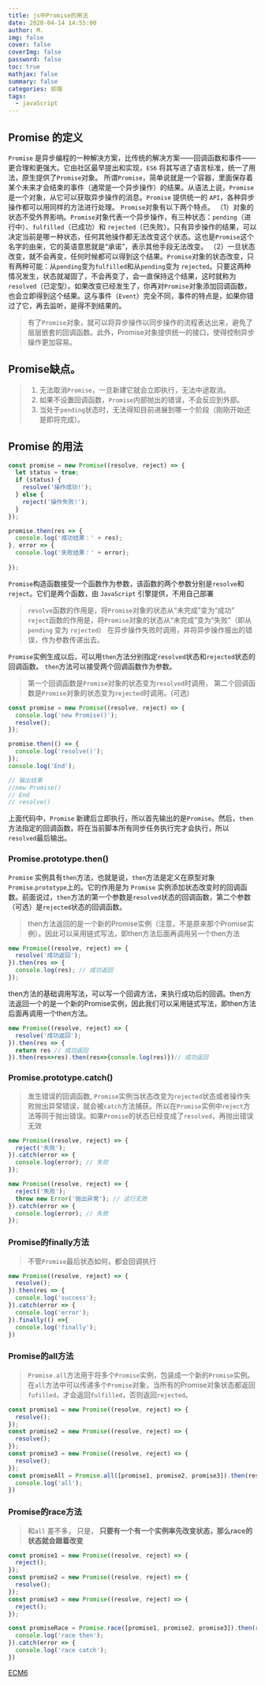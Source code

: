 ```yaml
---
title: js中Promise的用法
date: 2020-04-14 14:55:00
author: M.
img: false
cover: false
coverImg: false
password: false
toc: true
mathjax: false
summary: false 
categories: 前端
tags: 
  - javaScript
---
```


## Promise 的定义

`Promise` 是异步编程的一种解决方案，比传统的解决方案——回调函数和事件——更合理和更强大。它由社区最早提出和实现，`ES6` 将其写进了语言标准，统一了用法，原生提供了`Promise`对象。
所谓`Promise`，简单说就是一个容器，里面保存着某个未来才会结束的事件（通常是一个异步操作）的结果。从语法上说，`Promise` 是一个对象，从它可以获取异步操作的消息。`Promise` 提供统一的 `API`，各种异步操作都可以用同样的方法进行处理。
`Promise`对象有以下两个特点。
（1）对象的状态不受外界影响。`Promise`对象代表一个异步操作，有三种状态：`pending`（进行中）、`fulfilled`（已成功）和 `rejected`（已失败）。只有异步操作的结果，可以决定当前是哪一种状态，任何其他操作都无法改变这个状态。这也是`Promise`这个名字的由来，它的英语意思就是“承诺”，表示其他手段无法改变。
（2）一旦状态改变，就不会再变，任何时候都可以得到这个结果。`Promise`对象的状态改变，只有两种可能：从`pending`变为`fulfilled`和从`pending`变为 `rejected`。只要这两种情况发生，状态就凝固了，不会再变了，会一直保持这个结果，这时就称为 `resolved`（已定型）。如果改变已经发生了，你再对`Promise`对象添加回调函数，也会立即得到这个结果。这与事件（`Event`）完全不同，事件的特点是，如果你错过了它，再去监听，是得不到结果的。
>有了`Promise`对象，就可以将异步操作以同步操作的流程表达出来，避免了层层嵌套的回调函数。此外，Promise对象提供统一的接口，使得控制异步操作更加容易。
## Promise缺点。
>1. 无法取消`Promise`，一旦新建它就会立即执行，无法中途取消。
>2. 如果不设置回调函数，`Promise`内部抛出的错误，不会反应到外部。
>3. 当处于`pending`状态时，无法得知目前进展到哪一个阶段（刚刚开始还是即将完成）。


## Promise 的用法

```javascript
const promise = new Promise((resolve, reject) => {
  let status = true;
  if (status) {
    resolve('操作成功!');
  } else {
    reject('操作失败!');
  }
});

promise.then(res => {
  console.log('成功结果：' + res);
}, error => {
  console.log('失败结果：' + error);
  
});

```

`Promise`构造函数接受一个函数作为参数，该函数的两个参数分别是`resolve`和`reject`。它们是两个函数，由 `JavaScript` 引擎提供，不用自己部署

>`resolve`函数的作用是，将`Promise`对象的状态从“未完成”变为“成功”
>`reject`函数的作用是，将`Promise`对象的状态从“未完成”变为“失败”（即从 `pending` 变为 `rejected`）
在异步操作失败时调用，并将异步操作报出的错误，作为参数传递出去。

`Promise`实例生成以后，可以用`then`方法分别指定`resolved`状态和`rejected`状态的回调函数。
`then`方法可以接受两个回调函数作为参数。
>第一个回调函数是`Promise`对象的状态变为`resolved`时调用，
>第二个回调函数是`Promise`对象的状态变为`rejected`时调用。(可选)

```javascript
const promise = new Promise((resolve, reject) => {
  console.log('new Promise()');
  resolve();
});

promise.then(() => {
  console.log('resolve()');
});
console.log('End');

// 输出结果
//new Promise()
// End
// resolve()
```
上面代码中，`Promise` 新建后立即执行，所以首先输出的是`Promise`。然后，`then`方法指定的回调函数，将在当前脚本所有同步任务执行完才会执行，所以`resolved`最后输出。




### Promise.prototype.then() 

`Promise` 实例具有`then`方法，也就是说，`then`方法是定义在原型对象`Promise`.`prototype`上的。它的作用是为 `Promise` 实例添加状态改变时的回调函数。前面说过，`then`方法的第一个参数是`resolved`状态的回调函数，第二个参数（可选）是`rejected`状态的回调函数。

>then方法返回的是一个新的Promise实例（注意，不是原来那个Promise实例）。因此可以采用链式写法，即then方法后面再调用另一个then方法

```javascript
new Promise((resolve, reject) => {
  resolve('成功返回');
}).then(res => {
  console.log(res); // 成功返回
});
```
then方法的基础调用写法，可以写一个回调方法，来执行成功后的回调。then方法返回一个的是一个新的Promise实例，因此我们可以采用链式写法，即then方法后面再调用一个then方法。
```javascript
new Promise((resolve, reject) => {
  resolve('成功返回');
}).then(res => {
  return res // 成功返回
}).then(res=>res).then(res=>{console.log(res)})// 成功返回
```

### Promise.prototype.catch() 

> 发生错误的回调函数,
>`Promise`实例当状态改变为`rejected`状态或者操作失败抛出异常错误，就会被`catch`方法捕获。所以在`Promise`实例中`reject`方法等同于抛出错误。如果`Promise`的状态已经变成了`resolved`，再抛出错误无效

```javascript
new Promise((resolve, reject) => {
  reject('失败');
}).catch(error => {
  console.log(error); // 失败
});

new Promise((resolve, reject) => {
  reject('失败');
  throw new Error('抛出异常'); // 这行无效
}).catch(error => {
  console.log(error); // 失败
});
```

### Promise的finally方法

> 不管`Promise`最后状态如何，都会回调执行

```javascript
new Promise((resolve, reject) => {
  resolve();
}).then(res => {
  console.log('success');
}).catch(error => {
  console.log('error');
}).finally(() =>{
  console.log('finally');
})
```

### Promise的all方法
>`Promise.all`方法用于将多个`Promise`实例，包装成一个新的`Promise`实例。在`all`方法中可以传递多个`Promise`对象，当所有的Promise对象状态都返回`fufilled`，才会返回`fulfilled`，否则返回`rejected`。

```javascript
const promise1 = new Promise((resolve, reject) => {
  resolve();
});
const promise2 = new Promise((resolve, reject) => {
  resolve();
});
const promise3 = new Promise((resolve, reject) => {
  resolve();
});
const promiseAll = Promise.all([promise1, promise2, promise3]).then(res => {
  console.log('all');
})

```


### Promise的race方法

> 和`all` 差不多， 只是， **只要有一个有一个实例率先改变状态，那么race的状态就会跟着改变**

```javascript
const promise1 = new Promise((resolve, reject) => {
  reject();
});
const promise2 = new Promise((resolve, reject) => {
  resolve();
});
const promise3 = new Promise((resolve, reject) => {
  reject();
});

const promiseRace = Promise.race([promise1, promise2, promise3]).then(res => {
  console.log('race then');
}).catch(error => {
  console.log('race catch');
})
```


[ECM6](https://es6.ruanyifeng.com/#docs/promise#Promise-all)



